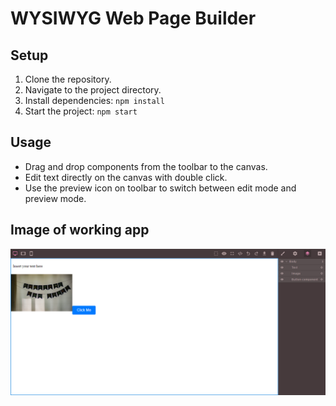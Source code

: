 # WYSIWYG Web Page Builder

## Setup

1. Clone the repository.
2. Navigate to the project directory.
3. Install dependencies: `npm install`
4. Start the project: `npm start`

## Usage

- Drag and drop components from the toolbar to the canvas.
- Edit text directly on the canvas with double click.
- Use the preview icon on toolbar to switch between edit mode and preview mode.

## Image of working app

![working app](image.png)
